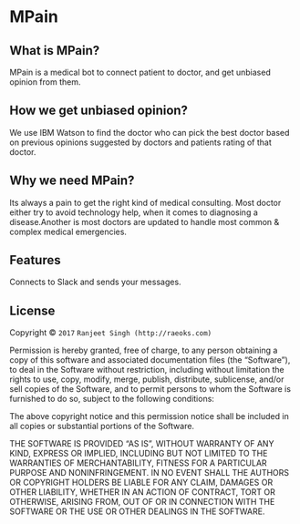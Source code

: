 # MPain

## What is MPain?
MPain is a medical bot to connect patient to doctor, and get unbiased opinion from them.

## How we get unbiased opinion?
We use IBM Watson to find the doctor who can pick the best doctor based on previous opinions 
suggested by doctors and patients rating of that doctor.

## Why we need MPain?
Its always a pain to get the right kind of medical consulting. Most doctor either try to avoid technology help,
when it comes to diagnosing a disease.Another is most doctors are updated to handle most common & complex medical
emergencies.

## Features
Connects to Slack and sends your messages.

## License
Copyright &copy; `2017` `Ranjeet Singh (http://raeoks.com)`

Permission is hereby granted, free of charge, to any person
obtaining a copy of this software and associated documentation
files (the “Software”), to deal in the Software without
restriction, including without limitation the rights to use,
copy, modify, merge, publish, distribute, sublicense, and/or sell
copies of the Software, and to permit persons to whom the
Software is furnished to do so, subject to the following
conditions:

The above copyright notice and this permission notice shall be
included in all copies or substantial portions of the Software.

THE SOFTWARE IS PROVIDED “AS IS”, WITHOUT WARRANTY OF ANY KIND,
EXPRESS OR IMPLIED, INCLUDING BUT NOT LIMITED TO THE WARRANTIES
OF MERCHANTABILITY, FITNESS FOR A PARTICULAR PURPOSE AND
NONINFRINGEMENT. IN NO EVENT SHALL THE AUTHORS OR COPYRIGHT
HOLDERS BE LIABLE FOR ANY CLAIM, DAMAGES OR OTHER LIABILITY,
WHETHER IN AN ACTION OF CONTRACT, TORT OR OTHERWISE, ARISING
FROM, OUT OF OR IN CONNECTION WITH THE SOFTWARE OR THE USE OR
OTHER DEALINGS IN THE SOFTWARE.




